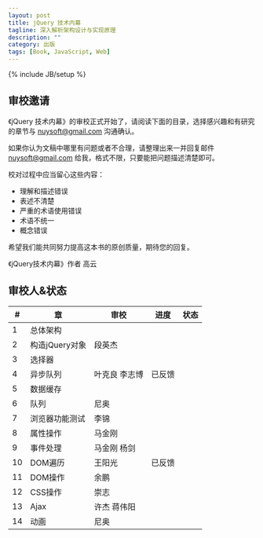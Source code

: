 ```yaml
---
layout: post
title: jQuery 技术内幕
tagline: 深入解析架构设计与实现原理
description: ""
category: 出版
tags: [Book, JavaScript, Web]
---
```

{% include JB/setup %}

## 审校邀请

《jQuery 技术内幕》的审校正式开始了，请阅读下面的目录，选择感兴趣和有研究的章节与 <nuysoft@gmail.com> 沟通确认。

如果你认为文稿中哪里有问题或者不合理，请整理出来一并回复邮件 nuysoft@gmail.com 给我，格式不限，只要能把问题描述清楚即可。

校对过程中应当留心这些内容：

<ul>
<li>理解和描述错误</li>
<li>表述不清楚</li>
<li>严重的术语使用错误</li>
<li>术语不统一</li>
<li>概念错误</li>
</ul>

希望我们能共同努力提高这本书的原创质量，期待您的回复。

《jQuery技术内幕》作者 高云


## 审校人&状态

| #  | 章             | 审校                  | 进度      | 状态    |
| -- | -------------- | -------------------- | -------- | ------- |
| 1  | 总体架构        |                      |           |         |
| 2  | 构造jQuery对象  | 段英杰                |           |         |
| 3  | 选择器          |                      |           |        |
| 4  | 异步队列        | 叶克良 李志博         | 已反馈     |         |
| 5  | 数据缓存        |                      |           |         |
| 6  | 队列            | 尼奥                 |           |         |
| 7  | 浏览器功能测试   | 李锦                 |           |         |
| 8  | 属性操作        | 马金刚                |           |         |
| 9  | 事件处理        | 马金刚 杨剑           |           |         |
| 10 | DOM遍历        | 王阳光                | 已反馈      |         |
| 11 | DOM操作        | 余鹏                  |           |         |
| 12 | CSS操作        | 崇志                  |           |         |
| 13 | Ajax           | 许杰 蒋伟阳           |           |         |
| 14 | 动画           | 尼奥                  |           |         |

<script type="text/javascript">
    $(function(){
        $('table').addClass('table table-bordered')
    })
</script>
